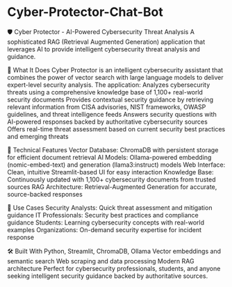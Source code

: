 # Cyber-Protector-Chat-Bot

🛡️ Cyber Protector - AI-Powered Cybersecurity Threat Analysis
A sophisticated RAG (Retrieval Augmented Generation) application that leverages AI to provide intelligent cybersecurity threat analysis and guidance.

🚀 What It Does
Cyber Protector is an intelligent cybersecurity assistant that combines the power of vector search with large language models to deliver expert-level security analysis. The application:
Analyzes cybersecurity threats using a comprehensive knowledge base of 1,100+ real-world security documents
Provides contextual security guidance by retrieving relevant information from CISA advisories, NIST frameworks, OWASP guidelines, and threat intelligence feeds
Answers security questions with AI-powered responses backed by authoritative cybersecurity sources
Offers real-time threat assessment based on current security best practices and emerging threats

🔧 Technical Features
Vector Database: ChromaDB with persistent storage for efficient document retrieval
AI Models: Ollama-powered embedding (nomic-embed-text) and generation (llama3:instruct) models
Web Interface: Clean, intuitive Streamlit-based UI for easy interaction
Knowledge Base: Continuously updated with 1,100+ cybersecurity documents from trusted sources
RAG Architecture: Retrieval-Augmented Generation for accurate, source-backed responses

🎯 Use Cases
Security Analysts: Quick threat assessment and mitigation guidance
IT Professionals: Security best practices and compliance guidance
Students: Learning cybersecurity concepts with real-world examples
Organizations: On-demand security expertise for incident response

🛠️ Built With
Python, Streamlit, ChromaDB, Ollama
Vector embeddings and semantic search
Web scraping and data processing
Modern RAG architecture
Perfect for cybersecurity professionals, students, and anyone seeking intelligent security guidance backed by authoritative sources.
